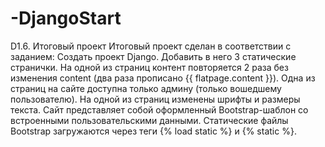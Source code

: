 # -DjangoStart
D1.6. Итоговый проект
Итоговый проект сделан в соответствии с заданием:
Создать проект Django.
Добавить в него 3 статические странички.
На одной из страниц контент повторяется 2 раза без изменения content (два раза прописано {{ flatpage.content }}).
Одна из страниц на сайте доступна только админу (только вошедшему пользователю).
На одной из страниц изменены шрифты и размеры текста.
Сайт представляет собой оформленный Bootstrap-шаблон со встроенными пользовательскими данными.
Статические файлы Bootstrap загружаются через теги {% load static %} и {% static %}.
